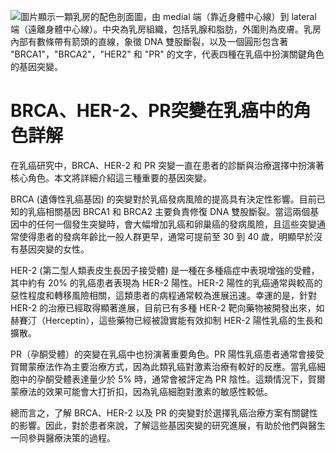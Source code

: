 ![圖片顯示一顆乳房的配色剖面圖，由 medial 端（靠近身體中心線）到 lateral 端（遠離身體中心線）。中央為乳房組織，包括乳腺和脂肪，外圍則為皮膚。乳房內部有數條帶有箭頭的直線，象徵 DNA 雙股斷裂，以及一個圓形包含著 "BRCA1"，"BRCA2"，"HER2" 和 "PR" 的文字，代表四種在乳癌中扮演關鍵角色的基因突變。](https://i.imgur.com/KLMUSsZ.jpeg)
# BRCA、HER-2、PR突變在乳癌中的角色詳解

在乳癌研究中，BRCA、HER-2 和 PR 突變一直在患者的診斷與治療選擇中扮演著核心角色。本文將詳細介紹這三種重要的基因突變。

BRCA (遺傳性乳癌基因) 的突變對於乳癌發病風險的提高具有決定性影響。目前已知的乳癌相關基因 BRCA1 和 BRCA2 主要負責修復 DNA 雙股斷裂。當這兩個基因中的任何一個發生突變時，會大幅增加乳癌和卵巢癌的發病風險，且這些突變通常使得患者的發病年齡比一般人群更早，通常可提前至 30 到 40 歲，明顯早於沒有基因突變的女性。

HER-2 (第二型人類表皮生長因子接受體) 是一種在多種癌症中表現增強的受體，其中約有 20% 的乳癌患者表現為 HER-2 陽性。HER-2 陽性的乳癌通常與較高的惡性程度和轉移風險相關，這類患者的病程通常較為進展迅速。幸運的是，針對 HER-2 的治療已經取得顯著進展，目前已有多種 HER-2 靶向藥物被開發出來，如 赫賽汀（Herceptin），這些藥物已經被證實能有效抑制 HER-2 陽性乳癌的生長和擴散。 

PR（孕酮受體）的突變在乳癌中也扮演著重要角色。PR 陽性乳癌患者通常會接受賀爾蒙療法作為主要治療方式，因為此類乳癌對激素治療有較好的反應。當乳癌細胞中的孕酮受體表達量少於 5% 時，通常會被評定為 PR 陰性。這類情況下，賀爾蒙療法的效果可能會大打折扣，因為乳癌細胞對激素的敏感性較低。

總而言之，了解 BRCA、HER-2 以及 PR 的突變對於選擇乳癌治療方案有關鍵性的影響。因此，對於患者來說，了解這些基因突變的研究進展，有助於他們與醫生一同參與醫療決策的過程。

